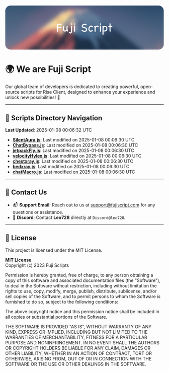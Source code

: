 ![Banner](.github/b.webp)

# 🌍 **We are Fuji Script**

Our global team of developers is dedicated to creating powerful, open-source scripts for Rise Client, designed to enhance your experience and unlock new possibilities! 🌟

---
<!-- SCRIPTS_NAVIGATION_START -->
## 📂 **Scripts Directory Navigation**

**Last Updated**: 2025-01-08 00:06:32 UTC

- **[SilentAura.js](scripts/SilentAura.js)**: Last modified on 2025-01-08 00:06:30 UTC
- **[ChatBypass.js](scripts/ChatBypass.js)**: Last modified on 2025-01-08 00:06:30 UTC
- **[jetpackFly.js](scripts/jetpackFly.js)**: Last modified on 2025-01-08 00:06:30 UTC
- **[velocityHylex.js](scripts/velocityHylex.js)**: Last modified on 2025-01-08 00:06:30 UTC
- **[chestxray.js](scripts/chestxray.js)**: Last modified on 2025-01-08 00:06:30 UTC
- **[bedxray.js](scripts/bedxray.js)**: Last modified on 2025-01-08 00:06:30 UTC
- **[chatMacro.js](scripts/chatMacro.js)**: Last modified on 2025-01-08 00:06:30 UTC

<!-- SCRIPTS_NAVIGATION_END -->

---

## 💬 **Contact Us**  
- 📬 **Support Email**: Reach out to us at [support@fujiscript.com](mailto:support@fujiscript.com) for any questions or assistance.  
- 💬 **Discord**: Contact **Leo728** directly at `Discord@leo728`.

---

## 📜 **License**

This project is licensed under the MIT License.  

**MIT License**  
Copyright (c) 2023 Fuji Scripts  

Permission is hereby granted, free of charge, to any person obtaining a copy of this software and associated documentation files (the "Software"), to deal in the Software without restriction, including without limitation the rights to use, copy, modify, merge, publish, distribute, sublicense, and/or sell copies of the Software, and to permit persons to whom the Software is furnished to do so, subject to the following conditions:  

The above copyright notice and this permission notice shall be included in all copies or substantial portions of the Software.  

THE SOFTWARE IS PROVIDED "AS IS", WITHOUT WARRANTY OF ANY KIND, EXPRESS OR IMPLIED, INCLUDING BUT NOT LIMITED TO THE WARRANTIES OF MERCHANTABILITY, FITNESS FOR A PARTICULAR PURPOSE AND NONINFRINGEMENT. IN NO EVENT SHALL THE AUTHORS OR COPYRIGHT HOLDERS BE LIABLE FOR ANY CLAIM, DAMAGES OR OTHER LIABILITY, WHETHER IN AN ACTION OF CONTRACT, TORT OR OTHERWISE, ARISING FROM, OUT OF OR IN CONNECTION WITH THE SOFTWARE OR THE USE OR OTHER DEALINGS IN THE SOFTWARE.  
